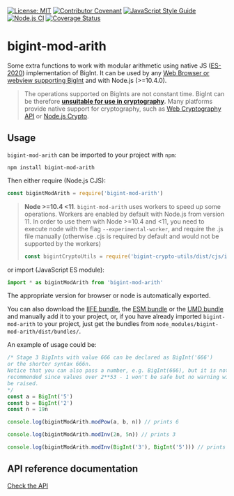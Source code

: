[![License: MIT](https://img.shields.io/badge/License-MIT-yellow.svg)](https://opensource.org/licenses/MIT)
[![Contributor Covenant](https://img.shields.io/badge/Contributor%20Covenant-2.1-4baaaa.svg)](CODE_OF_CONDUCT.md)
[![JavaScript Style Guide](https://img.shields.io/badge/code_style-standard-brightgreen.svg)](https://standardjs.com)
[![Node.js CI](https://github.com/juanelas/bigint-mod-arith/workflows/Node.js%20CI/badge.svg)](https://github.com/juanelas/bigint-mod-arith/actions?query=workflow%3A%22Node.js+CI%22)
[![Coverage Status](https://coveralls.io/repos/github/juanelas/bigint-mod-arith/badge.svg?branch=master)](https://coveralls.io/github/juanelas/bigint-mod-arith?branch=master)

# bigint-mod-arith

Some extra functions to work with modular arithmetic using native JS ([ES-2020](https://tc39.es/ecma262/#sec-bigint-objects)) implementation of BigInt. It can be used by any [Web Browser or webview supporting BigInt](https://developer.mozilla.org/en-US/docs/Web/JavaScript/Reference/Global_Objects/BigInt#Browser_compatibility) and with Node.js (>=10.4.0).

> The operations supported on BigInts are not constant time. BigInt can be therefore **[unsuitable for use in cryptography](https://www.chosenplaintext.ca/articles/beginners-guide-constant-time-cryptography.html).** Many platforms provide native support for cryptography, such as [Web Cryptography API](https://w3c.github.io/webcrypto/) or [Node.js Crypto](https://nodejs.org/dist/latest/docs/api/crypto.html).

## Usage

`bigint-mod-arith` can be imported to your project with `npm`:

```console
npm install bigint-mod-arith
```

Then either require (Node.js CJS):

```javascript
const bigintModArith = require('bigint-mod-arith')
```

> **Node >=10.4 <11**. `bigint-mod-arith` uses workers to speed up some operations. Workers are enabled by default with Node.js from version 11. In order to use them with Node >=10.4 and <11, you need to execute node with the flag `--experimental-worker`, and require the .js file manually (otherwise .cjs is required by default and would not be supported by the workers)
>
> ```javascript
> const bigintCryptoUtils = require('bigint-crypto-utils/dist/cjs/index.node')  // ONLY FOR node >=10.4 <11 !
> ```

or import (JavaScript ES module):

```javascript
import * as bigintModArith from 'bigint-mod-arith'
```

The appropriate version for browser or node is automatically exported.

You can also download the [IIFE bundle](https://raw.githubusercontent.com/juanelas/bigint-mod-arith/master/dist/bundles/iife.js), the [ESM bundle](https://raw.githubusercontent.com/juanelas/bigint-mod-arith/master/dist/bundles/esm.min.js) or the [UMD bundle](https://raw.githubusercontent.com/juanelas/bigint-mod-arith/master/dist/bundles/umd.js) and manually add it to your project, or, if you have already imported `bigint-mod-arith` to your project, just get the bundles from `node_modules/bigint-mod-arith/dist/bundles/`.

An example of usage could be:

```typescript
/* Stage 3 BigInts with value 666 can be declared as BigInt('666')
or the shorter syntax 666n.
Notice that you can also pass a number, e.g. BigInt(666), but it is not
recommended since values over 2**53 - 1 won't be safe but no warning will
be raised.
*/
const a = BigInt('5')
const b = BigInt('2')
const n = 19n

console.log(bigintModArith.modPow(a, b, n)) // prints 6

console.log(bigintModArith.modInv(2n, 5n)) // prints 3

console.log(bigintModArith.modInv(BigInt('3'), BigInt('5'))) // prints 2
```

## API reference documentation

[Check the API](./docs/API.md)

